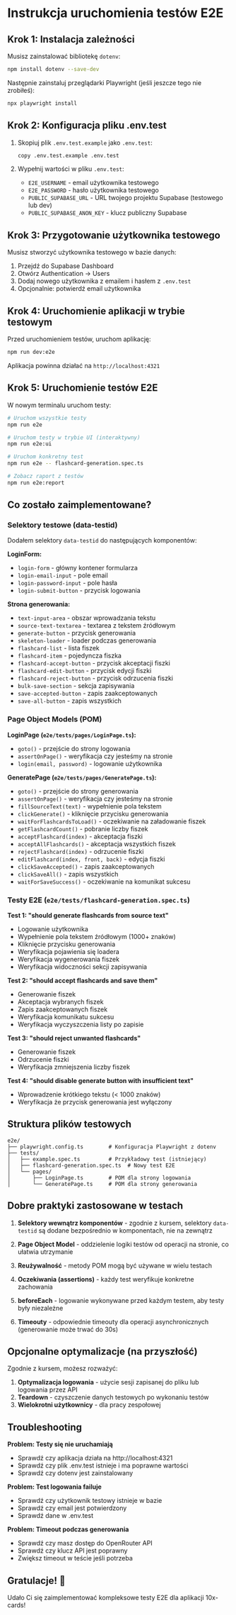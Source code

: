 # Instrukcja uruchomienia testów E2E

## Krok 1: Instalacja zależności

Musisz zainstalować bibliotekę `dotenv`:

```bash
npm install dotenv --save-dev
```

Następnie zainstaluj przeglądarki Playwright (jeśli jeszcze tego nie zrobiłeś):

```bash
npx playwright install
```

## Krok 2: Konfiguracja pliku .env.test

1. Skopiuj plik `.env.test.example` jako `.env.test`:
   ```bash
   copy .env.test.example .env.test
   ```

2. Wypełnij wartości w pliku `.env.test`:
   - `E2E_USERNAME` - email użytkownika testowego
   - `E2E_PASSWORD` - hasło użytkownika testowego
   - `PUBLIC_SUPABASE_URL` - URL twojego projektu Supabase (testowego lub dev)
   - `PUBLIC_SUPABASE_ANON_KEY` - klucz publiczny Supabase

## Krok 3: Przygotowanie użytkownika testowego

Musisz stworzyć użytkownika testowego w bazie danych:

1. Przejdź do Supabase Dashboard
2. Otwórz Authentication → Users
3. Dodaj nowego użytkownika z emailem i hasłem z `.env.test`
4. Opcjonalnie: potwierdź email użytkownika

## Krok 4: Uruchomienie aplikacji w trybie testowym

Przed uruchomieniem testów, uruchom aplikację:

```bash
npm run dev:e2e
```

Aplikacja powinna działać na `http://localhost:4321`

## Krok 5: Uruchomienie testów E2E

W nowym terminalu uruchom testy:

```bash
# Uruchom wszystkie testy
npm run e2e

# Uruchom testy w trybie UI (interaktywny)
npm run e2e:ui

# Uruchom konkretny test
npm run e2e -- flashcard-generation.spec.ts

# Zobacz raport z testów
npm run e2e:report
```

## Co zostało zaimplementowane?

### Selektory testowe (data-testid)

Dodałem selektory `data-testid` do następujących komponentów:

**LoginForm:**
- `login-form` - główny kontener formularza
- `login-email-input` - pole email
- `login-password-input` - pole hasła
- `login-submit-button` - przycisk logowania

**Strona generowania:**
- `text-input-area` - obszar wprowadzania tekstu
- `source-text-textarea` - textarea z tekstem źródłowym
- `generate-button` - przycisk generowania
- `skeleton-loader` - loader podczas generowania
- `flashcard-list` - lista fiszek
- `flashcard-item` - pojedyncza fiszka
- `flashcard-accept-button` - przycisk akceptacji fiszki
- `flashcard-edit-button` - przycisk edycji fiszki
- `flashcard-reject-button` - przycisk odrzucenia fiszki
- `bulk-save-section` - sekcja zapisywania
- `save-accepted-button` - zapis zaakceptowanych
- `save-all-button` - zapis wszystkich

### Page Object Models (POM)

**LoginPage (`e2e/tests/pages/LoginPage.ts`):**
- `goto()` - przejście do strony logowania
- `assertOnPage()` - weryfikacja czy jesteśmy na stronie
- `login(email, password)` - logowanie użytkownika

**GeneratePage (`e2e/tests/pages/GeneratePage.ts`):**
- `goto()` - przejście do strony generowania
- `assertOnPage()` - weryfikacja czy jesteśmy na stronie
- `fillSourceText(text)` - wypełnienie pola tekstem
- `clickGenerate()` - kliknięcie przycisku generowania
- `waitForFlashcardsToLoad()` - oczekiwanie na załadowanie fiszek
- `getFlashcardCount()` - pobranie liczby fiszek
- `acceptFlashcard(index)` - akceptacja fiszki
- `acceptAllFlashcards()` - akceptacja wszystkich fiszek
- `rejectFlashcard(index)` - odrzucenie fiszki
- `editFlashcard(index, front, back)` - edycja fiszki
- `clickSaveAccepted()` - zapis zaakceptowanych
- `clickSaveAll()` - zapis wszystkich
- `waitForSaveSuccess()` - oczekiwanie na komunikat sukcesu

### Testy E2E (`e2e/tests/flashcard-generation.spec.ts`)

**Test 1: "should generate flashcards from source text"**
- Logowanie użytkownika
- Wypełnienie pola tekstem źródłowym (1000+ znaków)
- Kliknięcie przycisku generowania
- Weryfikacja pojawienia się loadera
- Weryfikacja wygenerowania fiszek
- Weryfikacja widoczności sekcji zapisywania

**Test 2: "should accept flashcards and save them"**
- Generowanie fiszek
- Akceptacja wybranych fiszek
- Zapis zaakceptowanych fiszek
- Weryfikacja komunikatu sukcesu
- Weryfikacja wyczyszczenia listy po zapisie

**Test 3: "should reject unwanted flashcards"**
- Generowanie fiszek
- Odrzucenie fiszki
- Weryfikacja zmniejszenia liczby fiszek

**Test 4: "should disable generate button with insufficient text"**
- Wprowadzenie krótkiego tekstu (< 1000 znaków)
- Weryfikacja że przycisk generowania jest wyłączony

## Struktura plików testowych

```
e2e/
├── playwright.config.ts        # Konfiguracja Playwright z dotenv
├── tests/
│   ├── example.spec.ts         # Przykładowy test (istniejący)
│   ├── flashcard-generation.spec.ts  # Nowy test E2E
│   └── pages/
│       ├── LoginPage.ts        # POM dla strony logowania
│       └── GeneratePage.ts     # POM dla strony generowania
```

## Dobre praktyki zastosowane w testach

1. **Selektory wewnątrz komponentów** - zgodnie z kursem, selektory `data-testid` są dodane bezpośrednio w komponentach, nie na zewnątrz

2. **Page Object Model** - oddzielenie logiki testów od operacji na stronie, co ułatwia utrzymanie

3. **Reużywalność** - metody POM mogą być używane w wielu testach

4. **Oczekiwania (assertions)** - każdy test weryfikuje konkretne zachowania

5. **beforeEach** - logowanie wykonywane przed każdym testem, aby testy były niezależne

6. **Timeouty** - odpowiednie timeouty dla operacji asynchronicznych (generowanie może trwać do 30s)

## Opcjonalne optymalizacje (na przyszłość)

Zgodnie z kursem, możesz rozważyć:

1. **Optymalizacja logowania** - użycie sesji zapisanej do pliku lub logowania przez API
2. **Teardown** - czyszczenie danych testowych po wykonaniu testów
3. **Wielokrotni użytkownicy** - dla pracy zespołowej

## Troubleshooting

**Problem: Testy się nie uruchamiają**
- Sprawdź czy aplikacja działa na http://localhost:4321
- Sprawdź czy plik .env.test istnieje i ma poprawne wartości
- Sprawdź czy dotenv jest zainstalowany

**Problem: Test logowania failuje**
- Sprawdź czy użytkownik testowy istnieje w bazie
- Sprawdź czy email jest potwierdzony
- Sprawdź dane w .env.test

**Problem: Timeout podczas generowania**
- Sprawdź czy masz dostęp do OpenRouter API
- Sprawdź czy klucz API jest poprawny
- Zwiększ timeout w teście jeśli potrzeba

## Gratulacje! 🎉

Udało Ci się zaimplementować kompleksowe testy E2E dla aplikacji 10x-cards!


